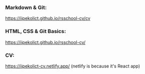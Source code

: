 ### Markdown & Git:
https://iipekolict.github.io/rsschool-cv/cv

### HTML, CSS & Git Basics:
https://iipekolict.github.io/rsschool-cv/

### CV:
https://iipekolict-cv.netlify.app/
(netlify is because it's React app)